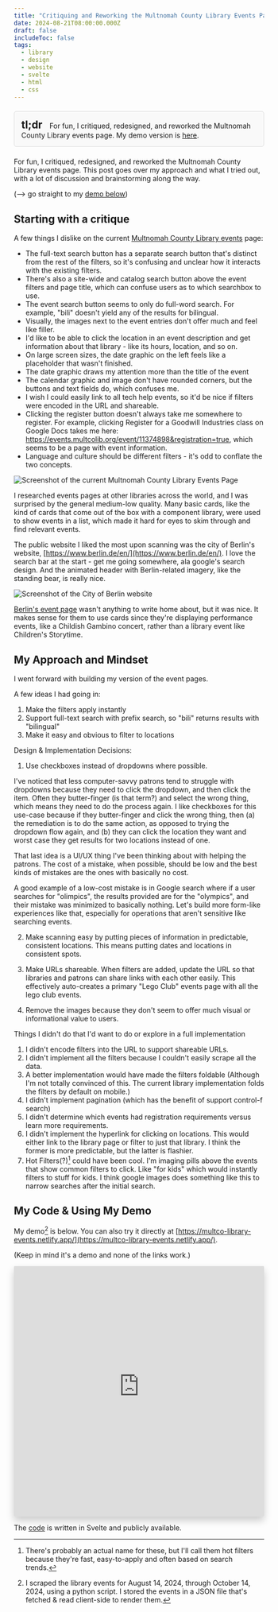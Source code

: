 ```yaml
---
title: "Critiquing and Reworking the Multnomah County Library Events Page"
date: 2024-08-21T08:00:00.000Z
draft: false
includeToc: false
tags:
  - library
  - design
  - website
  - svelte
  - html
  - css
---
```


<div style="border: 1px solid #ddd; padding: 1em; background-color: #f9f9f9; border-radius: 5px; margin-block: 1.5em;">
    <h2 style="margin-top: 0; padding-right: 0.5em; display: inline;">tl;dr</h2>
    <p style="margin: 0; display: inline;">For fun, I critiqued, redesigned, and reworked the Multnomah County Library events page. My demo version is <a href="https://multco-library-events.netlify.app/">here</a>.</p>
</div>

For fun, I critiqued, redesigned, and reworked the Multnomah County Library events page. This post goes over my approach and what I tried out, with a lot of discussion and brainstorming along the way.

(--> go straight to my [demo below](#my-code--using-my-demo))

## Starting with a critique

A few things I dislike on the current [Multnomah County Library events](https://multcolib.org/events-classes) page:

- The full-text search button has a separate search button that's distinct from the rest of the filters, so it's confusing and unclear how it interacts with the existing filters.
- There's also a site-wide and catalog search button above the event filters and page title, which can confuse users as to which searchbox to use.
- The event search button seems to only do full-word search. For example, "bili" doesn't yield any of the results for bilingual.
- Visually, the images next to the event entries don't offer much and feel like filler.
- I'd like to be able to click the location in an event description and get information about that library - like its hours, location, and so on.
- On large screen sizes, the date graphic on the left feels like a placeholder that wasn't finished.
- The date graphic draws my attention more than the title of the event
- The calendar graphic and image don't have rounded corners, but the buttons and text fields do, which confuses me.
- I wish I could easily link to all tech help events, so it'd be nice if filters were encoded in the URL and shareable.
- Clicking the register button doesn't always take me somewhere to register. For example, clicking Register for a Goodwill Industries class on Google Docs takes me here: https://events.multcolib.org/event/11374898&registration=true, which seems to be a page with event information.
- Language and culture should be different filters - it's odd to conflate the two concepts.

![Screenshot of the current Multnomah County Library Events Page](../../assets/2024-08-current_events.png)

I researched events pages at other libraries across the world, and I was surprised by the general medium-low quality. Many basic cards, like the kind of cards that come out of the box with a component library, were used to show events in a list, which made it hard for eyes to skim through and find relevant events.

The public website I liked the most upon scanning was the city of Berlin's website, [https://www.berlin.de/en/](https://www.berlin.de/en/).
I love the search bar at the start - get me going somewhere, ala google's search design. And the animated header with Berlin-related imagery, like the standing bear, is really nice.

![Screenshot of the City of Berlin website](../../assets/2024-08-berlin.png)

[Berlin's event page](https://www.berlin.de/en/tickets/) wasn't anything to write home about, but it was nice. It makes sense for them to use cards since they're displaying performance events, like a Childish Gambino concert, rather than a library event like Children's Storytime.

## My Approach and Mindset

I went forward with building my version of the event pages.

A few ideas I had going in:

1. Make the filters apply instantly
2. Support full-text search with prefix search, so "bili" returns results with "bilingual"
3. Make it easy and obvious to filter to locations

Design & Implementation Decisions:

1. Use checkboxes instead of dropdowns where possible.

I've noticed that less computer-savvy patrons tend to struggle with dropdowns because they need to click the dropdown, and then click the item. Often they butter-finger (is that term?) and select the wrong thing, which means they need to do the process again. I like checkboxes for this use-case because if they butter-finger and click the wrong thing, then (a) the remediation is to do the same action, as opposed to trying the dropdown flow again, and (b) they can click the location they want and worst case they get results for two locations instead of one.

That last idea is a UI/UX thing I've been thinking about with helping the patrons. The cost of a mistake, when possible, should be low and the best kinds of mistakes are the ones with basically no cost.

A good example of a low-cost mistake is in Google search where if a user searches for "olimpics", the results provided are for the "olympics", and their mistake was minimized to basically nothing. Let's build more form-like experiences like that, especially for operations that aren't sensitive like searching events.

2. Make scanning easy by putting pieces of information in predictable, consistent locations. This means putting dates and locations in consistent spots.

3. Make URLs shareable. When filters are added, update the URL so that libraries and patrons can share links with each other easily. This effectively auto-creates a primary "Lego Club" events page with all the lego club events.

4. Remove the images because they don't seem to offer much visual or informational value to users.

Things I didn't do that I'd want to do or explore in a full implementation

1. I didn't encode filters into the URL to support shareable URLs.
2. I didn't implement all the filters because I couldn't easily scrape all the data.
3. A better implementation would have made the filters foldable (Although I'm not totally convinced of this. The current library implementation folds the filters by default on mobile.)
4. I didn't implement pagination (which has the benefit of support control-f search)
5. I didn't determine which events had registration requirements versus learn more requirements.
6. I didn't implement the hyperlink for clicking on locations. This would either link to the library page or filter to just that library. I think the former is more predictable, but the latter is flashier.
7. Hot Filters(?)[^1] could have been cool. I'm imaging pills above the events that show common filters to click. Like "for kids" which would instantly filters to stuff for kids. I think google images does something like this to narrow searches after the initial search.

## My Code & Using My Demo

My demo[^2] is below. You can also try it directly at [https://multco-library-events.netlify.app/](https://multco-library-events.netlify.app/).

(Keep in mind it's a demo and none of the links work.)

<iframe 
    src="https://multco-library-events.netlify.app/" 
    style="border: none; 
           width: 100%; 
           aspect-ratio: 1 / 1;
           box-shadow: 0 8px 16px rgba(0, 0, 0, 0.2); 
           border-radius: 2px; 
           overflow: hidden;">
</iframe>

The [code](https://github.com/aled1027/multco-library-redesign/) is written in Svelte and publicly available.

[^1]: There's probably an actual name for these, but I'll call them hot filters because they're fast, easy-to-apply and often based on search trends.

[^2]: I scraped the library events for August 14, 2024, through October 14, 2024, using a python script. I stored the events in a JSON file that's fetched & read client-side to render them.
